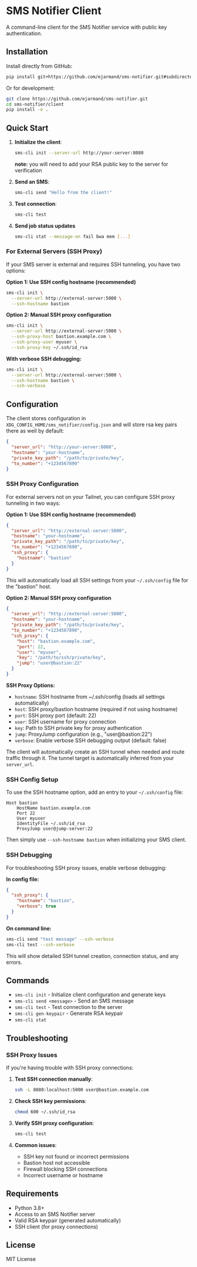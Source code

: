 # SMS Notifier Client

A command-line client for the SMS Notifier service with public key authentication.

## Installation

Install directly from GitHub:

```bash
pip install git+https://github.com/ejarmand/sms-notifier.git#subdirectory=client
```

Or for development:

```bash
git clone https://github.com/ejarmand/sms-notifier.git
cd sms-notifier/client
pip install -e .
```

## Quick Start

1. **Initialize the client**:
   ```bash
   sms-cli init --server-url http://your-server:8080
   ```

    **note:** you will need to add your RSA public key to the server for verification 

2. **Send an SMS**:
   ```bash
   sms-cli send "Hello from the client!"
   ```

3. **Test connection**:
   ```bash
   sms-cli test
   ```

4. **Send job status updates**
    ```bash
    sms-cli stat --message-on fail bwa mem [...]
    ```

### For External Servers (SSH Proxy)

If your SMS server is external and requires SSH tunneling, you have two options:

**Option 1: Use SSH config hostname (recommended)**
```bash
sms-cli init \
  --server-url http://external-server:5000 \
  --ssh-hostname bastion
```

**Option 2: Manual SSH proxy configuration**
```bash
sms-cli init \
  --server-url http://external-server:5000 \
  --ssh-proxy-host bastion.example.com \
  --ssh-proxy-user myuser \
  --ssh-proxy-key ~/.ssh/id_rsa
```

**With verbose SSH debugging:**
```bash
sms-cli init \
  --server-url http://external-server:5000 \
  --ssh-hostname bastion \
  --ssh-verbose
```

## Configuration

The client stores configuration in `XDG_CONFIG_HOME/sms_notifier/config.json` 
and will store rsa key pairs there as well by default:

```json
{
  "server_url": "http://your-server:8080",
  "hostname": "your-hostname",
  "private_key_path": "/path/to/private/key",
  "to_number": "+1234567890"
}
```

### SSH Proxy Configuration

For external servers not on your Tailnet, you can configure SSH proxy tunneling in two ways:

**Option 1: Use SSH config hostname (recommended)**
```json
{
  "server_url": "http://external-server:5000",
  "hostname": "your-hostname",
  "private_key_path": "/path/to/private/key",
  "to_number": "+1234567890",
  "ssh_proxy": {
    "hostname": "bastion"
  }
}
```

This will automatically load all SSH settings from your `~/.ssh/config` file for the "bastion" host.

**Option 2: Manual SSH proxy configuration**
```json
{
  "server_url": "http://external-server:5000",
  "hostname": "your-hostname",
  "private_key_path": "/path/to/private/key",
  "to_number": "+1234567890",
  "ssh_proxy": {
    "host": "bastion.example.com",
    "port": 22,
    "user": "myuser",
    "key": "/path/to/ssh/private/key",
    "jump": "user@bastion:22"
  }
}
```

**SSH Proxy Options:**
- `hostname`: SSH hostname from ~/.ssh/config (loads all settings automatically)
- `host`: SSH proxy/bastion hostname (required if not using hostname)
- `port`: SSH proxy port (default: 22)
- `user`: SSH username for proxy connection
- `key`: Path to SSH private key for proxy authentication
- `jump`: ProxyJump configuration (e.g., "user@bastion:22")
- `verbose`: Enable verbose SSH debugging output (default: false)

The client will automatically create an SSH tunnel when needed and route traffic through it. The tunnel target is automatically inferred from your `server_url`.

### SSH Config Setup

To use the SSH hostname option, add an entry to your `~/.ssh/config` file:

```
Host bastion
    HostName bastion.example.com
    Port 22
    User myuser
    IdentityFile ~/.ssh/id_rsa
    ProxyJump user@jump-server:22
```

Then simply use `--ssh-hostname bastion` when initializing your SMS client.

### SSH Debugging

For troubleshooting SSH proxy issues, enable verbose debugging:

**In config file:**
```json
{
  "ssh_proxy": {
    "hostname": "bastion",
    "verbose": true
  }
}
```

**On command line:**
```bash
sms-cli send "test message" --ssh-verbose
sms-cli test --ssh-verbose
```

This will show detailed SSH tunnel creation, connection status, and any errors.

## Commands

- `sms-cli init` - Initialize client configuration and generate keys
- `sms-cli send <message>` - Send an SMS message
- `sms-cli test` - Test connection to the server
- `sms-cli gen-keypair` - Generate RSA keypair
- `sms-cli stat`

## Troubleshooting

### SSH Proxy Issues

If you're having trouble with SSH proxy connections:

1. **Test SSH connection manually**:
   ```bash
   ssh -L 8080:localhost:5000 user@bastion.example.com
   ```

2. **Check SSH key permissions**:
   ```bash
   chmod 600 ~/.ssh/id_rsa
   ```

3. **Verify SSH proxy configuration**:
   ```bash
   sms-cli test
   ```

4. **Common issues**:
   - SSH key not found or incorrect permissions
   - Bastion host not accessible
   - Firewall blocking SSH connections
   - Incorrect username or hostname

## Requirements

- Python 3.8+
- Access to an SMS Notifier server
- Valid RSA keypair (generated automatically)
- SSH client (for proxy connections)

## License

MIT License
